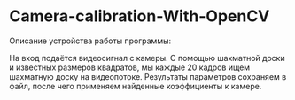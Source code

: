 # Camera-calibration-With-OpenCV

Описание устройства работы программы:

На вход подаётся видеосигнал с камеры. С помощью шахматной доски и известных размеров квадратов, мы каждые 20 кадров ищем шахматную доску на видеопотоке. Результаты параметров сохраняем в файл, после чего применяем найденные коэффициенты к камере.
